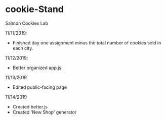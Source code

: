 # cookie-Stand
Salmon Cookies Lab

11/11/2019:
- Finished day one assignment minus the total number of cookies sold in each city.

11/12/2019:
- Better organized app.js

11/13/2019
- Edited public-facing page

11/14/2019
- Created better.js
- Created 'New Shop' generator

